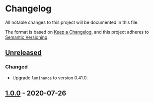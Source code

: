 # Changelog

All notable changes to this project will be documented in this file.

The format is based on [Keep a Changelog](https://keepachangelog.com/en/1.0.0/),
and this project adheres to [Semantic Versioning](https://semver.org/spec/v2.0.0.html).

## [Unreleased]

### Changed

- Upgrade `luminance` to version 0.41.0.

## [1.0.0] - 2020-07-26

[Unreleased]: https://github.com/dkim/space-invaders/compare/1.0.0...HEAD
[1.0.0]: https://github.com/dkim/space-invaders/releases/tag/1.0.0
